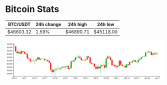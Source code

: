 # Bitcoin Stats

BTC/USDT|24h change|24h high|24h low|
|---|---|---|---|
|$46603.32|1.59%|$46890.71|$45118.00|

<img src="./chart.svg">
